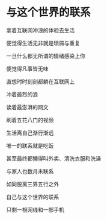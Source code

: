 # 与这个世界的联系

拿着互联网冲浪的体验去生活

便觉得生活无非就是琐屑与重复

一旦什么都无所谓的情绪感染上你

便觉得凡事皆无味

直想时时刻刻都躺在互联网上

冲着最烈的浪

读着最澎湃的网文

刷着五花八门的视频

生活离自己渐行渐远

唯一的联系就是吃饭

甚至最终都懒得叫外卖、清洗衣服和洗澡

与家人也数月未联系

如同脱离三界五行之外

自己与这个世界的联系

只剩一根网线和一部手机
